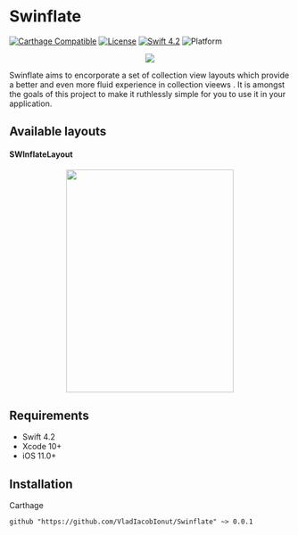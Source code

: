 # Swinflate

[![Carthage Compatible](https://img.shields.io/badge/Carthage-compatible-4BC51D.svg?style=flat)](https://github.com/Carthage/Carthage)
[![License](https://img.shields.io/cocoapods/l/Compass.svg?style=flat)](http://cocoadocs.org/docsets/Compass)
[![Swift 4.2](https://img.shields.io/badge/Swift-4.2-orange.svg?style=flat)](https://developer.apple.com/swift/)
![Platform](https://img.shields.io/cocoapods/p/SwipeCellKit.svg)


<p align="center"><img src="https://github.com/VladIacobIonut/Swinflate/blob/master/ReadmeResources/logo.png"/></p>

Swinflate aims to encorporate a set of collection view layouts which provide a better and even more fluid experience in collection vieews . It is amongst the goals of this project to make it ruthlessly simple for you to use it in your application.   

## Available layouts

#### SWInflateLayout

<p align="center"><img src="https://github.com/VladIacobIonut/Swinflate/blob/master/ReadmeResources/swinflate.gif" height="400" width="300"/></p>


## Requirements

* Swift 4.2
* Xcode 10+
* iOS 11.0+

Installation
------------

Carthage

```
github "https://github.com/VladIacobIonut/Swinflate" ~> 0.0.1
```
